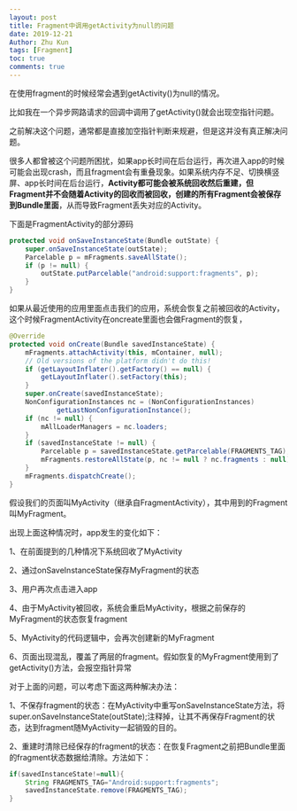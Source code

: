 ```yaml
---
layout: post
title: Fragment中调用getActivity为null的问题
date: 2019-12-21
Author: Zhu Kun
tags: [Fragment]
toc: true
comments: true
---
```


在使用fragment的时候经常会遇到getActivity()为null的情况。

比如我在一个异步网路请求的回调中调用了getActivity()就会出现空指针问题。

之前解决这个问题，通常都是直接加空指针判断来规避，但是这并没有真正解决问题。

很多人都曾被这个问题所困扰，如果app长时间在后台运行，再次进入app的时候可能会出现crash，而且fragment会有重叠现象。如果系统内存不足、切换横竖屏、app长时间在后台运行，**Activity都可能会被系统回收然后重建，但Fragment并不会随着Activity的回收而被回收，创建的所有Fragment会被保存到Bundle里面**，从而导致Fragment丢失对应的Activity。

下面是FragmentActivity的部分源码

```java
protected void onSaveInstanceState(Bundle outState) {
    super.onSaveInstanceState(outState);
    Parcelable p = mFragments.saveAllState();
    if (p != null) {
        outState.putParcelable("android:support:fragments", p);
    }
}
```

如果从最近使用的应用里面点击我们的应用，系统会恢复之前被回收的Activity，这个时候FragmentActivity在oncreate里面也会做Fragment的恢复，

```java
@Override
protected void onCreate(Bundle savedInstanceState) {
    mFragments.attachActivity(this, mContainer, null);
    // Old versions of the platform didn't do this!
    if (getLayoutInflater().getFactory() == null) {
        getLayoutInflater().setFactory(this);
    }
    super.onCreate(savedInstanceState);
    NonConfigurationInstances nc = (NonConfigurationInstances)
            getLastNonConfigurationInstance();
    if (nc != null) {
        mAllLoaderManagers = nc.loaders;
    }
    if (savedInstanceState != null) {
        Parcelable p = savedInstanceState.getParcelable(FRAGMENTS_TAG);
        mFragments.restoreAllState(p, nc != null ? nc.fragments : null);
    }
    mFragments.dispatchCreate();
}
```

假设我们的页面叫MyActivity（继承自FragmentActivity），其中用到的Fragment叫MyFragment。

出现上面这种情况时，app发生的变化如下：

1、在前面提到的几种情况下系统回收了MyActivity

2、通过onSaveInstanceState保存MyFragment的状态

3、用户再次点击进入app

4、由于MyActivity被回收，系统会重启MyActivity，根据之前保存的MyFragment的状态恢复fragment

5、MyActivity的代码逻辑中，会再次创建新的MyFragment

6、页面出现混乱，覆盖了两层的fragment。假如恢复的MyFragment使用到了getActivity()方法，会报空指针异常

 

对于上面的问题，可以考虑下面这两种解决办法：

  1、不保存fragment的状态：在MyActivity中重写onSaveInstanceState方法，将super.onSaveInstanceState(outState);注释掉，让其不再保存Fragment的状态，达到fragment随MyActivity一起销毁的目的。

  2、重建时清除已经保存的fragment的状态：在恢复Fragment之前把Bundle里面的fragment状态数据给清除。方法如下：

```java
if(savedInstanceState!=null){
    String FRAGMENTS_TAG="Android:support:fragments";
    savedInstanceState.remove(FRAGMENTS_TAG);
}
```

